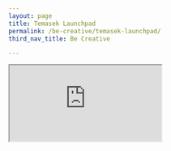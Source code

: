 ```yaml
---
layout: page
title: Temasek Launchpad
permalink: /be-creative/temasek-launchpad/
third_nav_title: Be Creative

---
```

<div>
    <iframe src="https://www.tp.edu.sg/content/dam/tp-web/files/flipbook/BOLD/index.html">
</div>